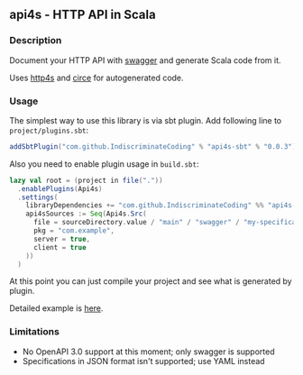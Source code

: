 ## api4s - HTTP API in Scala
### Description

Document your HTTP API with [swagger](https://swagger.io) and generate Scala code from it.

Uses [http4s](https://github.com/http4s/http4s) and [circe](https://github.com/circe/circe) for autogenerated code.

### Usage

The simplest way to use this library is via sbt plugin. Add following line to `project/plugins.sbt`:

```scala
addSbtPlugin("com.github.IndiscriminateCoding" % "api4s-sbt" % "0.0.3")
```
Also you need to enable plugin usage in `build.sbt`:
```scala
lazy val root = (project in file("."))
  .enablePlugins(Api4s)
  .settings(
    libraryDependencies += "com.github.IndiscriminateCoding" %% "api4s-core" % "0.0.3",
    api4sSources := Seq(Api4s.Src(
      file = sourceDirectory.value / "main" / "swagger" / "my-specification.yaml",
      pkg = "com.example",
      server = true,
      client = true
    ))
  )
```
At this point you can just compile your project and see what is generated by plugin.

Detailed example is [here](./example).

### Limitations
* No OpenAPI 3.0 support at this moment; only swagger is supported
* Specifications in JSON format isn't supported; use YAML instead

